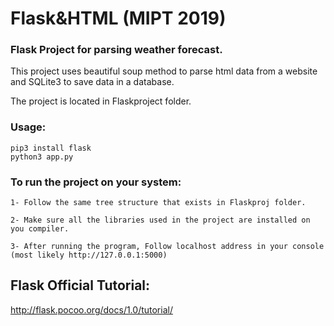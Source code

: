# Flask&HTML (MIPT 2019)
### Flask Project for parsing weather forecast.

This project uses beautiful soup method to parse html data from a website and SQLite3 to save data in a database.

The project is located in Flaskproject folder.

### Usage:
```
pip3 install flask
python3 app.py
```

### To run the project on your system:
```
1- Follow the same tree structure that exists in Flaskproj folder.

2- Make sure all the libraries used in the project are installed on you compiler.

3- After running the program, Follow localhost address in your console (most likely http://127.0.0.1:5000)  
```

## Flask Official Tutorial:
http://flask.pocoo.org/docs/1.0/tutorial/
